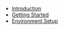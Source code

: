 * [Introduction](/develop/guides)
* [Getting Started](/develop/guides/getting-started)
* [Environment Setup](/develop/guides/env-setup)